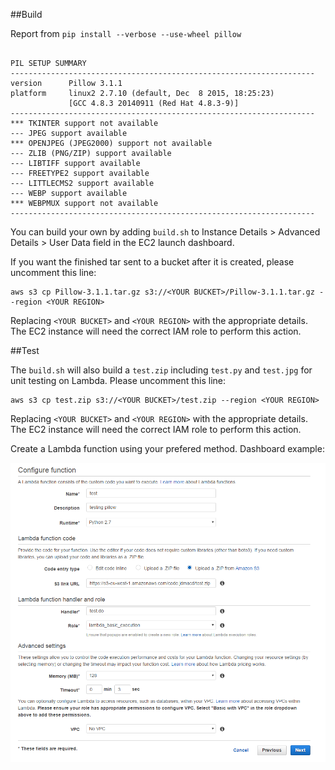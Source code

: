 ##Build

Report from `pip install --verbose --use-wheel pillow`

```

PIL SETUP SUMMARY
--------------------------------------------------------------------
version      Pillow 3.1.1
platform     linux2 2.7.10 (default, Dec  8 2015, 18:25:23)
             [GCC 4.8.3 20140911 (Red Hat 4.8.3-9)]
--------------------------------------------------------------------
*** TKINTER support not available
--- JPEG support available
*** OPENJPEG (JPEG2000) support not available
--- ZLIB (PNG/ZIP) support available
--- LIBTIFF support available
--- FREETYPE2 support available
--- LITTLECMS2 support available
--- WEBP support available
*** WEBPMUX support not available
--------------------------------------------------------------------

```

You can build your own by adding `build.sh` to Instance Details > Advanced Details > User Data field in the EC2 launch dashboard.

If you want the finished tar sent to a bucket after it is created, please uncomment this line:

```
aws s3 cp Pillow-3.1.1.tar.gz s3://<YOUR BUCKET>/Pillow-3.1.1.tar.gz --region <YOUR REGION>

```

Replacing `<YOUR BUCKET>` and `<YOUR REGION>` with the appropriate details. The EC2 instance will need the correct IAM role to perform this action.

##Test

The `build.sh` will also build a `test.zip` including `test.py` and `test.jpg` for unit testing on Lambda. Please uncomment this line:

```
aws s3 cp test.zip s3://<YOUR BUCKET>/test.zip --region <YOUR REGION>

```

Replacing `<YOUR BUCKET>` and `<YOUR REGION>` with the appropriate details. The EC2 instance will need the correct IAM role to perform this action.

Create a Lambda function using your prefered method. Dashboard example:

![Lambda Configuration](testconfig.PNG)